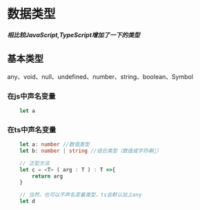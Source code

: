# 数据类型
#### *相比较JavaScript,TypeScript增加了一下的类型*
## 基本类型
any、void、null、undefined、number、string、boolean、Symbol

### 在js中声名变量
```JavaScript
    let a
```
### 在ts中声名变量
```TypeScript
    let a: number //数值类型
    let b: number | string //组合类型（数值或字符串）

    // 泛型方法
    let c = <T> ( arg : T ) : T =>{
        return arg
    }

    // 当然，也可以不声名变量类型，ts会默认加上any
    let d
```